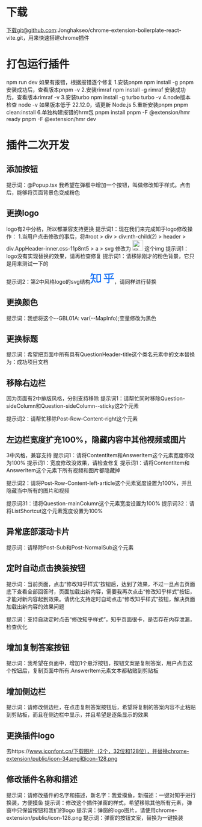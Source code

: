 # 下载
下载git@github.com:Jonghakseo/chrome-extension-boilerplate-react-vite.git，用来快速搭建chrome插件

# 打包运行插件
npm run dev
如果有报错，根据报错逐个修复
1.安装pnpm
npm install -g pnpm
安装成功后，查看版本pnpm -v
2.安装rimraf
npm install -g rimraf
安装成功后，查看版本rimraf -v
3.安装turbo
npm install -g turbo
turbo -v
4.node版本检查
node -v
如果版本低于 22.12.0，请更新 Node.js
5.重新安装pnpm
pnpm clean:install
6.单独构建报错的hrm包
pnpm install
pnpm -F @extension/hmr ready
pnpm -F @extension/hmr dev


# 插件二次开发
## 添加按钮
提示词：@Popup.tsx 我希望在弹框中增加一个按钮，叫做修改知乎样式。点击后，能够将页面背景色变成粉色

## 更换logo
logo有2中分格，所以都兼容支持更换
提示词1：现在我们来完成知乎logo修改操作：
1.当用户点击修改的事后，将#root > div > div:nth-child(2) > header > div.AppHeader-inner.css-11p8nt5 > a > svg 修改为 <img src="https://mdn.alipayobjects.com/huamei_0prmtq/afts/img/A*IyX5TqQXOMQAAAAAAAAAAAAADvuFAQ/original" alt="阿里语雀" class="theme-image index-module_logo_tHEfk" style="height: 28px;"> 这个img
提示词1：logo没有实现替换的效果，请再检查修复
提示词1：请移除刚才的粉色背景，它只是用来测试一下的

提示词2：第2中风格logo的svg结构<svg viewBox="0 0 64 30" fill="#1772F6" width="64" height="30" class="css-1hlrcxk"><path d="M29.05 4.582H16.733V25.94h3.018l.403 2.572 4.081-2.572h4.815V4.582zm-5.207 18.69l-2.396 1.509-.235-1.508h-1.724V7.233h6.78v16.04h-2.425zM14.46 14.191H9.982c0-.471.033-.954.039-1.458v-5.5h5.106V5.935a1.352 1.352 0 0 0-.404-.957 1.378 1.378 0 0 0-.968-.396H5.783c.028-.088.056-.177.084-.255.274-.82 1.153-3.326 1.153-3.326a4.262 4.262 0 0 0-2.413.698c-.57.4-.912.682-1.371 1.946-.532 1.453-.997 2.856-1.31 3.693C1.444 8.674.28 11.025.28 11.025a5.85 5.85 0 0 0 2.52-.61c1.119-.593 1.679-1.502 2.054-2.883l.09-.3h2.334v5.5c0 .5-.045.982-.073 1.46h-4.12c-.71 0-1.39.278-1.893.775a2.638 2.638 0 0 0-.783 1.874h6.527a17.717 17.717 0 0 1-.778 3.649 16.796 16.796 0 0 1-3.012 5.273A33.104 33.104 0 0 1 0 28.74s3.13 1.175 5.425-.954c1.388-1.292 2.631-3.814 3.23-5.727a28.09 28.09 0 0 0 1.12-5.229h5.967v-1.37a1.254 1.254 0 0 0-.373-.899 1.279 1.279 0 0 0-.909-.37z"></path><path d="M11.27 19.675l-2.312 1.491 5.038 7.458a6.905 6.905 0 0 0 .672-2.218 3.15 3.15 0 0 0-.28-2.168l-3.118-4.563zM51.449 15.195V5.842c4.181-.205 7.988-.405 9.438-.483l.851-.05c.387-.399.885-2.395.689-3.021-.073-.25-.213-.666-.638-.555a33.279 33.279 0 0 1-4.277.727c-2.766.321-3.97.404-7.804.682-6.718.487-12.709.72-12.709.72a2.518 2.518 0 0 0 .788 1.834 2.567 2.567 0 0 0 1.883.706c2.278-.095 5.598-.25 8.996-.41v9.203h-12.78c0 .703.281 1.377.783 1.874a2.69 2.69 0 0 0 1.892.777h10.105v7.075c0 .887-.464 1.192-1.231 1.214h-3.92a4.15 4.15 0 0 0 .837 1.544 4.2 4.2 0 0 0 1.403 1.067 6.215 6.215 0 0 0 2.71.277c1.36-.066 2.967-.826 2.967-3.57v-7.607h11.28c.342 0 .67-.135.91-.374.242-.239.378-.563.378-.902v-1.375H51.449z"></path><path d="M42.614 8.873a2.304 2.304 0 0 0-1.508-.926 2.334 2.334 0 0 0-1.727.405l-.376.272 4.255 5.85 2.24-1.62-2.884-3.98zM57.35 8.68l-3.125 4.097 2.24 1.663 4.517-5.927-.375-.277a2.32 2.32 0 0 0-1.722-.452 2.327 2.327 0 0 0-1.536.896z"></path></svg>，请同样进行替换

## 更换颜色
提示词：我想将这个--GBL01A: var(--MapInfo);变量修改为黑色

## 更换标题
提示词：希望把页面中所有具有QuestionHeader-title这个类名元素中的文本替换为：成功项目文档

## 移除右边栏
因为页面有2中排版风格，分别支持移除
提示词1：请帮忙同时移除Question-sideColumn和Question-sideColumn--sticky这2个元素

提示词2：请帮忙移除Post-Row-Content-right这个元素

## 左边栏宽度扩充100%，隐藏内容中其他视频或图片
3中风格，兼容支持
提示词1：请将ContentItem和AnswerItem这个元素宽度修改为100%
提示词1：宽度修改没效果，请检查修复
提示词1：请将ContentItem和AnswerItem这个元素下所有视频和图片都隐藏掉

提示词2：请将Post-Row-Content-left-article这个元素宽度设置为100%，并且隐藏当中所有的图片和视频

提示词31：请将Question-mainColumn这个元素宽度设置为100%
提示词32：请将ListShortcut这个元素宽度设置为100%

## 异常底部滚动卡片
提示词：请移除Post-Sub和Post-NormalSub这个元素

## 定时自动点击换装按钮
提示词：当前页面，点击“修改知乎样式”按钮后，达到了效果，不过一旦点击页面底下查看全部回答时，页面加载出新内容，需要我再次点击“修改知乎样式”按钮，才能对新内容起到效果。请优化支持定时自动点击“修改知乎样式”按钮，解决页面加载出新内容的效果问题

提示词：支持自动定时点击“修改知乎样式”，知乎页面很卡，是否存在内存泄漏，检查优化

## 增加复制答案按钮
提示词：我希望在页面中，增加1个悬浮按钮，按钮文案是复制答案，用户点击这个按钮后，复制页面中所有.AnswerItem元素文本都粘贴到剪贴板

## 增加侧边栏
提示词：请修改侧边栏，在点击复制答案按钮后，希望将复制的答案内容不止粘贴到剪贴板，而且在侧边栏中显示，并且希望是逐条显示的效果

## 更换插件logo
去https://www.iconfont.cn/下载图片（2个，32位和128位），并替换chrome-extension/public/icon-34.png和icon-128.png

## 修改插件名称和描述
提示词：请修改插件的名字和描述，新名字：我爱摸鱼，新描述：一键对知乎进行换装，方便摸鱼
提示词：修改这个插件弹窗的样式，希望移除其他所有元素，弹窗中只保留按钮和我们的logo
提示词：弹窗的logo图片，请使用chrome-extension/public/icon-128.png
提示词：弹窗的按钮文案，替换为一键换装